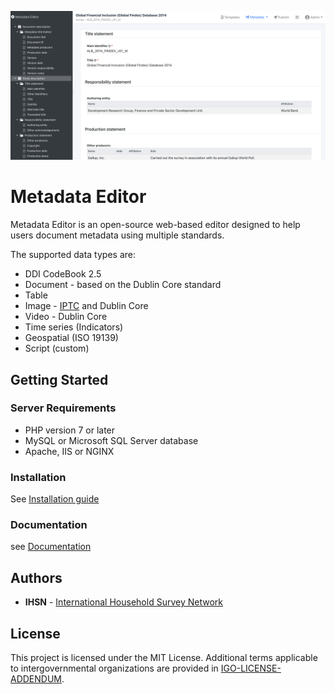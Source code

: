 <p align="center"><img src="docs/img/metadata-editor.png" ></p>

# Metadata Editor

Metadata Editor is an open-source web-based editor designed to help users document metadata using multiple standards. 

The supported data types are:

- DDI CodeBook 2.5
- Document - based on the Dublin Core standard
- Table
- Image - [IPTC](https://iptc.org/standards/photo-metadata/iptc-standard/) and Dublin Core
- Video - Dublin Core
- Time series (Indicators)
- Geospatial (ISO 19139)
- Script (custom)


## Getting Started


### Server Requirements

* PHP version 7 or later
* MySQL or Microsoft SQL Server database
* Apache, IIS or NGINX

### Installation

See [Installation guide](https://ihsn.github.io/editor/#/installation)


### Documentation

see [Documentation](https://ihsn.github.io/editor/#/)



## Authors

* **IHSN** - [International Household Survey Network](http://ihsn.org)


## License

This project is licensed under the MIT License. Additional terms applicable to intergovernmental organizations are provided in [IGO-LICENSE-ADDENDUM](IGO-LICENSE-ADDENDUM.md).


